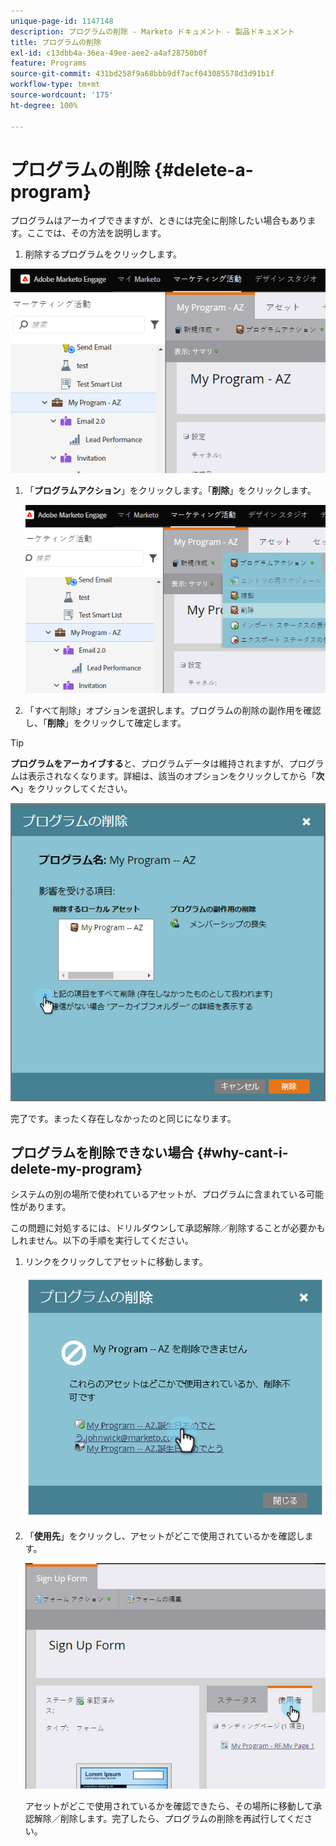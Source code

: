 ```yaml
---
unique-page-id: 1147148
description: プログラムの削除 - Marketo ドキュメント - 製品ドキュメント
title: プログラムの削除
exl-id: c13dbb4a-36ea-49ee-aee2-a4af28750b0f
feature: Programs
source-git-commit: 431bd258f9a68bbb9df7acf043085578d3d91b1f
workflow-type: tm+mt
source-wordcount: '175'
ht-degree: 100%

---
```


# プログラムの削除 {#delete-a-program}

プログラムはアーカイブできますが、ときには完全に削除したい場合もあります。ここでは、その方法を説明します。

1. 削除するプログラムをクリックします。

![](assets/image2014-9-23-15-3a40-3a57.png)

1. 「**プログラムアクション**」をクリックします。「**削除**」をクリックします。

   ![](assets/image2014-9-23-15-3a41-3a11.png)

1. 「すべて削除」オプションを選択します。プログラムの削除の副作用を確認し、「**削除**」をクリックして確定します。

>[!TIP]
>
>**プログラムをアーカイブする**&#x200B;と、プログラムデータは維持されますが、プログラムは表示されなくなります。詳細は、該当のオプションをクリックしてから「**次へ**」をクリックしてください。

![](assets/2017-05-05-15-04-15.png)

完了です。まったく存在しなかったのと同じになります。

## プログラムを削除できない場合 {#why-cant-i-delete-my-program}

システムの別の場所で使われているアセットが、プログラムに含まれている可能性があります。

この問題に対処するには、ドリルダウンして承認解除／削除することが必要かもしれません。以下の手順を実行してください。

1. リンクをクリックしてアセットに移動します。

   ![](assets/image2014-9-23-15-3a42-3a10.png)

1. 「**使用先**」をクリックし、アセットがどこで使用されているかを確認します。

   ![](assets/image2014-9-23-15-3a42-3a57.png)

   アセットがどこで使用されているかを確認できたら、その場所に移動して承認解除／削除します。完了したら、プログラムの削除を再試行してください。
